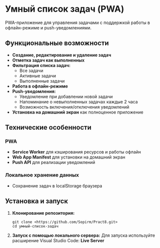 # Умный список задач (PWA)

PWA-приложение для управления задачами с поддержкой работы в офлайн-режиме и push-уведомлениями.

## Функциональные возможности

- **Создание, редактирование и удаление задач**
- **Отметка задач как выполненных**
- **Фильтрация списка задач:** 
  - Все задачи
  - Активные задачи
  - Выполненные задачи
- **Работа в офлайн-режиме**
- **Push-уведомления:**
  - Уведомление при добавлении новой задачи
  - Напоминание о невыполненных задачах каждые 2 часа
  - Возможность включения/отключения уведомлений
- **Установка на домашний экран** как полноценное приложение

## Технические особенности

### PWA 
- **Service Worker** для кэширования ресурсов и работы офлайн
- **Web App Manifest** для установки на домашний экран
- **Push API** для реализации уведомлений

### Локальное хранение данных
- Сохранение задач в localStorage браузера


## Установка и запуск

1. **Клонирование репозитория:**
   ```
   git clone <https://github.com/Sopirm/Pract8.git>
   cd умный-список-задач
   ```

2. **Запуск с помощью локального сервера:**
    Для запуска используйте расширение Visual Studio Code: **Live Server**






